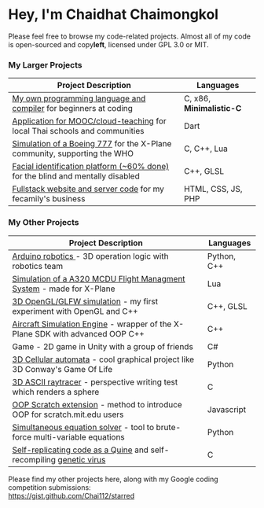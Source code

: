 # Hey, I'm Chaidhat Chaimongkol
Please feel free to browse my code-related projects. Almost all of my code is open-sourced and copy**left**, licensed under GPL 3.0 or MIT.
### My Larger Projects
| Project Description | Languages |
|---|---|
| [My own programming language and compiler](https://github.com/Chai112/MinC-Compiler) for beginners at coding            | C, x86, **Minimalistic-C** |
| [Application for MOOC/cloud-teaching](https://github.com/Ike-Chai/Laymanns) for local Thai schools and communities      | Dart |
| [Simulation of a Boeing 777](https://github.com/Chai112/Boeing-777-300ER) for the X-Plane community, supporting the WHO | C, C++, Lua |
| [Facial identification platform (~60% done)](https://github.com/Chai112/AIFRED) for the blind and mentally disabled     | C++, GLSL |
| [Fullstack website and server code](https://github.com/Chai112/Website) for my fecamily's business                      | HTML, CSS, JS, PHP |

### My Other Projects
<!--<details><summary><b>Click to expand</b></summary>
<br>-->
  
| Project Description | Languages |
|---|---|
| [Arduino robotics ](https://github.com/Chai112/Robotics) - 3D operation logic with robotics team                                                | Python, C++ | 
| [Simulation of a A320 MCDU Flight Managment System](https://github.com/JonathanOrr/A321Neo-FXPL) - made for X-Plane                             | Lua |
| [3D OpenGL/GLFW simulation](https://github.com/Chai112/ESC) - my first experiment with OpenGL and C++                                           | C++, GLSL |
| [Aircraft Simulation Engine](https://github.com/Chai112/ASE) - wrapper of the X-Plane SDK with advanced OOP C++                                 | C++ |
| Game - 2D game in Unity with a group of friends | C# |
| [3D Cellular automata](https://gist.github.com/Chai112/06480f42c7502c74b52fa76f963269b0) - cool graphical project like 3D Conway's Game Of Life | Python |
| [3D ASCII raytracer](https://gist.github.com/Chai112/4c934711b3de8ad8cebe1e377e1eb23d) - perspective writing test which renders a sphere        | C |
| [OOP Scratch extension](https://gist.github.com/Chai112/47e72152c248570bb61da72c093a0234) - method to introduce OOP for scratch.mit.edu users   | Javascript |
| [Simultaneous equation solver](https://gist.github.com/Chai112/0f080e0bb1fefcf73c39ccd7f02bf0fd) - tool to brute-force multi-variable equations | Python |
| [Self-replicating code as a Quine](https://gist.github.com/Chai112/9920e9ae052593e32dbb38ccd5367333) and self-recompiling [genetic virus](https://gist.github.com/Chai112/6d5ae1bfbc343130a0ee3d87f53d205c) | C |

Please find my other projects here, along with my Google coding competition submissions:\
https://gist.github.com/Chai112/starred
</details>
